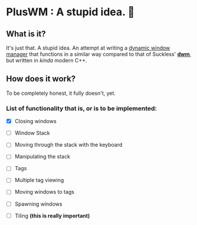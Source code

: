 # PlusWM : A stupid idea. 🧠

## What is it?
It's just that. A stupid idea. An attempt at writing a [dynamic window manager](https://en.wikipedia.org/wiki/Dynamic_window_manager) that functions in a
similar way compared to that of Suckless' [**dwm**](https://dwm.suckless.org), but written in *kinda* modern C++.

## How does it work?
To be completely honest, it fully doesn't, yet.

### List of functionality that is, or is to be implemented:

+ [x] Closing windows
+ [ ] Window Stack
+ [ ] Moving through the stack with the keyboard
+ [ ] Manipulating the stack
+ [ ] Tags
+ [ ] Multiple tag viewing
+ [ ] Moving windows to tags
+ [ ] Spawning windows
+ [ ] Tiling **(this is really important)**


